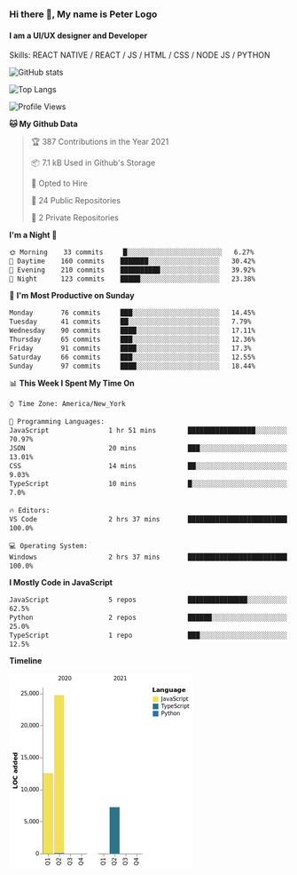 ### Hi there 👋, My name is Peter Logo
#### I am a UI/UX designer and Developer
Skills: REACT NATIVE / REACT / JS / HTML / CSS / NODE JS / PYTHON

![GitHub stats](https://github-readme-stats.vercel.app/api?username=peterlogo&show_icons=true&count_private=true&theme=dark)

![Top Langs](https://github-readme-stats.vercel.app/api/top-langs/?username=peterlogo&theme=dark&layout=compact&langs_count=8)

<!--START_SECTION:waka-->
![Profile Views](http://img.shields.io/badge/Profile%20Views-0-blue)

**🐱 My Github Data** 

> 🏆 387 Contributions in the Year 2021
 > 
> 📦 7.1 kB Used in Github's Storage 
 > 
> 💼 Opted to Hire
 > 
> 📜 24 Public Repositories 
 > 
> 🔑 2 Private Repositories  
 > 
**I'm a Night 🦉** 

```text
🌞 Morning    33 commits     █░░░░░░░░░░░░░░░░░░░░░░░░   6.27% 
🌆 Daytime    160 commits    ███████░░░░░░░░░░░░░░░░░░   30.42% 
🌃 Evening    210 commits    ██████████░░░░░░░░░░░░░░░   39.92% 
🌙 Night      123 commits    █████░░░░░░░░░░░░░░░░░░░░   23.38%

```
📅 **I'm Most Productive on Sunday** 

```text
Monday       76 commits     ███░░░░░░░░░░░░░░░░░░░░░░   14.45% 
Tuesday      41 commits     ██░░░░░░░░░░░░░░░░░░░░░░░   7.79% 
Wednesday    90 commits     ████░░░░░░░░░░░░░░░░░░░░░   17.11% 
Thursday     65 commits     ███░░░░░░░░░░░░░░░░░░░░░░   12.36% 
Friday       91 commits     ████░░░░░░░░░░░░░░░░░░░░░   17.3% 
Saturday     66 commits     ███░░░░░░░░░░░░░░░░░░░░░░   12.55% 
Sunday       97 commits     ████░░░░░░░░░░░░░░░░░░░░░   18.44%

```


📊 **This Week I Spent My Time On** 

```text
⌚︎ Time Zone: America/New_York

💬 Programming Languages: 
JavaScript               1 hr 51 mins        █████████████████░░░░░░░░   70.97% 
JSON                     20 mins             ███░░░░░░░░░░░░░░░░░░░░░░   13.01% 
CSS                      14 mins             ██░░░░░░░░░░░░░░░░░░░░░░░   9.03% 
TypeScript               10 mins             █░░░░░░░░░░░░░░░░░░░░░░░░   7.0%

🔥 Editors: 
VS Code                  2 hrs 37 mins       █████████████████████████   100.0%

💻 Operating System: 
Windows                  2 hrs 37 mins       █████████████████████████   100.0%

```

**I Mostly Code in JavaScript** 

```text
JavaScript               5 repos             ███████████████░░░░░░░░░░   62.5% 
Python                   2 repos             ██████░░░░░░░░░░░░░░░░░░░   25.0% 
TypeScript               1 repo              ███░░░░░░░░░░░░░░░░░░░░░░   12.5%

```


**Timeline**

![Chart not found](https://raw.githubusercontent.com/peterlogo/peterlogo/main/charts/bar_graph.png) 


<!--END_SECTION:waka-->


